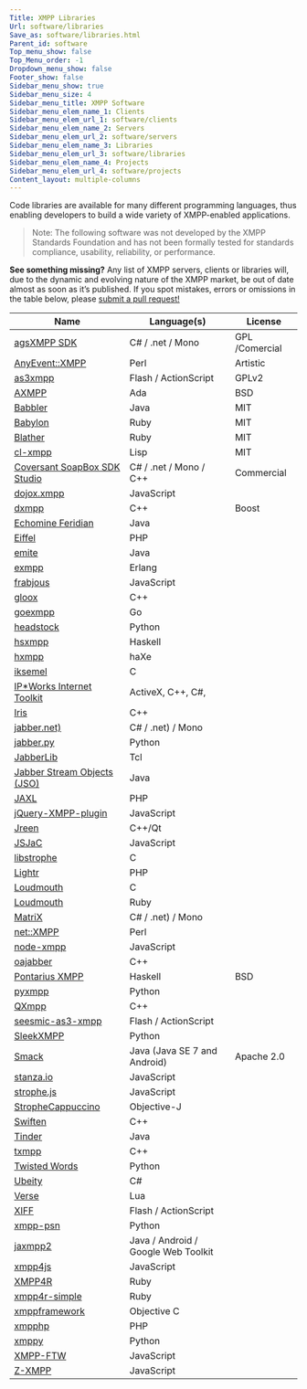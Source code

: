 ```yaml
---
Title: XMPP Libraries
Url: software/libraries
Save_as: software/libraries.html
Parent_id: software
Top_menu_show: false
Top_Menu_order: -1
Dropdown_menu_show: false
Footer_show: false
Sidebar_menu_show: true
Sidebar_menu_size: 4
Sidebar_menu_title: XMPP Software
Sidebar_menu_elem_name_1: Clients
Sidebar_menu_elem_url_1: software/clients
Sidebar_menu_elem_name_2: Servers
Sidebar_menu_elem_url_2: software/servers
Sidebar_menu_elem_name_3: Libraries
Sidebar_menu_elem_url_3: software/libraries
Sidebar_menu_elem_name_4: Projects
Sidebar_menu_elem_url_4: software/projects
Content_layout: multiple-columns
---
```


Code libraries are available for many different programming languages, thus enabling developers to build a wide variety of XMPP-enabled applications.

> Note: The following software was not developed by the XMPP Standards Foundation and has not been formally tested for standards compliance, usability, reliability, or performance.

__See something missing?__ Any list of XMPP servers, clients or libraries will, due to the dynamic and evolving nature of the XMPP market, be out of date almost as soon as it’s published. If you spot mistakes, errors or omissions in the table below, please [submit a pull request!](https://github.com/xsf/xmpp.org)

| Name                                          | Language(s)                         | License          |
|-------------------------------------------------------|-------------------------------------|------------------|
| [agsXMPP SDK](http://ag-software.net)           | C# / .net / Mono                    | GPL /Comercial |
| [AnyEvent::XMPP](http://ta-sa.org)                 | Perl                                | Artistic         |
| [as3xmpp](http://code.google.com)           | Flash / ActionScript                | GPLv2            |
| [AXMPP](http://orge.ada-ru.org)          | Ada                                 | BSD              |
| [Babbler](http://babbler-xmpp.blogspot.de)  | Java                                | MIT              |
| [Babylon](http://github.com)                | Ruby                                | MIT              |
| [Blather](http://adhearsion.com)            | Ruby                                | MIT              |
| [cl-xmpp](http://common-lisp.net)           | Lisp                                | MIT              |
| [Coversant SoapBox SDK Studio](http://coversant.com)             | C# / .net / Mono / C++              |Commercial |
| [dojox.xmpp](http://Website)                   | JavaScript                          |                  |
| [dxmpp](http://Website)                   | C++                                 | Boost            |
| [Echomine Feridian](http://Website)                   | Java                                |                  |
| [Eiffel](http://Website)                   | PHP                                 |                  |
| [emite](http://github.com)                | Java                                |                  |
| [exmpp](http://exmpp.org)                 | Erlang                              |                  |
| [frabjous](http://github.com)                | JavaScript                          |                  |
| [gloox](http://camaya.net)                | C++                                 |                  |
| [goexmpp](http://code.google.com)           | Go                                  |                  |
| [headstock](http://Website)                   | Python                              |                  |
| [hsxmpp](http://חנוך.se)                   | Haskell                             |                  |
| [hxmpp](http://hxmpp.disktree.net)        | haXe                                |                  |
| [iksemel](http://code.google.com)           | C                                   |                  |
| [IP*Works Internet Toolkit](https://www.nsoftware.com/ipworks/)                             | ActiveX, C++, C#,                   |                  |
| [Iris](https://github.com/psi-im/iris)                   | C++                                 |                  |
| [jabber.net)](http://code.google.com)           | C# / .net) / Mono                    |                  |
| [jabber.py](http://Website)                   | Python                              |                  |
| [JabberLib](http://coccinella.im)             | Tcl                                 |                  |
| [Jabber Stream Objects (JSO)](http://Website)                   | Java                                |                  |
| [JAXL](http://code.google.com)           | PHP                                 |                  |
| [jQuery-XMPP-plugin](http://github.com)                | JavaScript                          |                  |
| [Jreen](http://qutim.org)                 | C++/Qt                              |                  |
| [JSJaC](http://github.com)                | JavaScript                          |                  |
| [libstrophe](http://strophe.im)                | C                                   |                  |
| [Lightr](http://code.google.com)           | PHP                                 |                  |
| [Loudmouth](http://Website)                   | C                                   |                  |
| [Loudmouth](http://Website)                   | Ruby                                |                  |
| [MatriX](http://ag-software.net)           | C# / .net) / Mono                    |       |
| [net::XMPP](http://Website)                   | Perl                                |                  |
| [node-xmpp](http://http://node-xmpp.org)      | JavaScript                          |                  |        
| [oajabber](http://Website)                   | C++                                 |                  |
| [Pontarius XMPP](http://github.com)                | Haskell                             | BSD              |
| [pyxmpp](http://Website)                   | Python                              |                  |
| [QXmpp](http://code.google.com)           | C++                                 |                  |
| [seesmic-as3-xmpp](http://code.google.com)           | Flash / ActionScript                |                  |
| [SleekXMPP](http://github.com)                | Python                              |                  |
| [Smack](http://igniterealtime.org)        | Java (Java SE 7 and Android)        | Apache 2.0       |
| [stanza.io](http://github.com)                | JavaScript                          |                  |
| [strophe.js](http://Website)                   | JavaScript                          |                  |
| [StropheCappuccino](http://github.com)                | Objective-J                         |                  |
| [Swiften](http://swift.im)                  | C++                                 |                  |
| [Tinder](http://igniterealtime.org)        | Java                                |                  |
| [txmpp](http://github.com)                | C++                                 |                  |
| [Twisted Words](http://twistedmatrix.com)         | Python                              |                  |
| [Ubeity](http://github.com)                | C#                                  |                  |
| [Verse](http://Website)                   | Lua                                 |                  |
| [XIFF](http://igniterealtime.org)        | Flash / ActionScript                |                  |
| [xmpp-psn](http://code.google.com)           | Python                              |                  |
| [jaxmpp2](http://Website)                   | Java / Android / Google Web Toolkit |                  |
| [xmpp4js](http://Website)                   | JavaScript                          |                  |
| [XMPP4R](http://Website)                   | Ruby                                |                  |
| [xmpp4r-simple](http://code.google.com)           | Ruby                                |                  |
| [xmppframework](http://github.com)                | Objective C                         |                  |
| [xmpphp](http://code.google.com)           | PHP                                 |                  |
| [xmppy](http://Website)                   | Python                              |                  |
| [XMPP-FTW](https://github.com/xmpp-ftw) | JavaScript                          |                  | 
| [Z-XMPP](http://ivan.vucica.net)           | JavaScript                          |                  |

